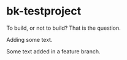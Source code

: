 # bk-testproject

To build, or not to build? That is the question.

Adding some text.

Some text added in a feature branch.
